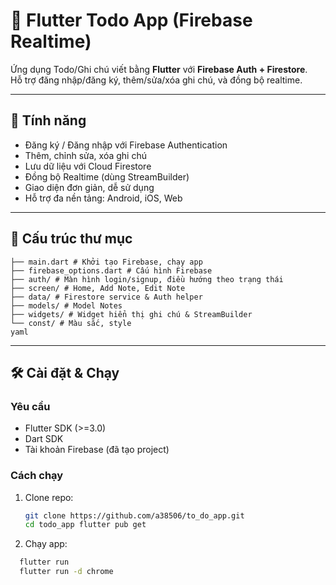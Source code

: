 # 📒 Flutter Todo App (Firebase Realtime)

Ứng dụng Todo/Ghi chú viết bằng **Flutter** với **Firebase Auth + Firestore**.  
Hỗ trợ đăng nhập/đăng ký, thêm/sửa/xóa ghi chú, và đồng bộ realtime.

---

## 🚀 Tính năng
- Đăng ký / Đăng nhập với Firebase Authentication
- Thêm, chỉnh sửa, xóa ghi chú
- Lưu dữ liệu với Cloud Firestore
- Đồng bộ Realtime (dùng StreamBuilder)
- Giao diện đơn giản, dễ sử dụng
- Hỗ trợ đa nền tảng: Android, iOS, Web

---

## 📂 Cấu trúc thư mục

```lib/
├── main.dart # Khởi tạo Firebase, chạy app
├── firebase_options.dart # Cấu hình Firebase
├── auth/ # Màn hình login/signup, điều hướng theo trạng thái
├── screen/ # Home, Add Note, Edit Note
├── data/ # Firestore service & Auth helper
├── models/ # Model Notes
├── widgets/ # Widget hiển thị ghi chú & StreamBuilder
└── const/ # Màu sắc, style
yaml
```
---

## 🛠 Cài đặt & Chạy

### Yêu cầu
- Flutter SDK (>=3.0)
- Dart SDK
- Tài khoản Firebase (đã tạo project)

### Cách chạy
1. Clone repo:
   ```bash
   git clone https://github.com/a38506/to_do_app.git
   cd todo_app flutter pub get

2. Chạy app:
 ```bash
   flutter run
   flutter run -d chrome
